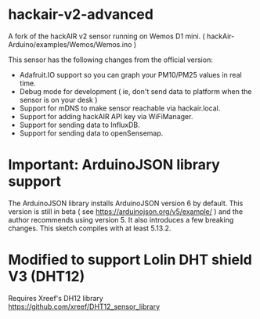 # hackair-v2-advanced

A fork of the hackAIR v2 sensor running on Wemos D1 mini. ( hackAir-Arduino/examples/Wemos/Wemos.ino )

This sensor has the following changes from the official version:

- Adafruit.IO support so you can graph your PM10/PM25 values in real time.
- Debug mode for development ( ie, don't send data to platform when the sensor is on your desk )
- Support for mDNS to make sensor reachable via hackair.local.
- Support for adding hackAIR API key via WiFiManager.
- Support for sending data to InfluxDB.
- Support for sending data to openSensemap.

# Important: ArduinoJSON library support

The ArduinoJSON library installs ArduinoJSON version 6 by default. This version is still in beta ( see https://arduinojson.org/v5/example/ ) and the author recommends using version 5. It also introduces a few breaking changes. This sketch compiles with at least 5.13.2.

# Modified to support Lolin DHT shield V3 (DHT12)
Requires Xreef's DH12 library https://github.com/xreef/DHT12_sensor_library 
